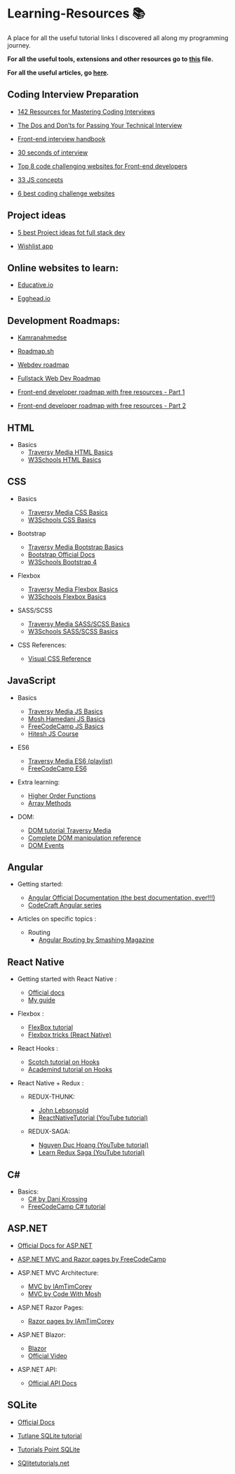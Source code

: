 # Learning-Resources :books:
A place for all the useful tutorial links I discovered all along my programming journey.

**For all the useful tools, extensions and other resources go to [this](https://github.com/Quadrified/Useful-Links/tree/master#useful-links) file.**

__For all the useful articles, go [here](https://github.com/Quadrified/Useful-Links/blob/master/Useful-Articles.md#useful-articles-books).__

## Coding Interview Preparation
- [142 Resources for Mastering Coding Interviews](https://medium.com/better-programming/the-software-engineering-study-guide-bac25b8b61eb)

- [The Dos and Don’ts for Passing Your Technical Interview](https://medium.com/better-programming/the-dos-and-donts-for-passing-your-technical-interview-1f2503c10733)

- [Front-end interview handbook](https://yangshun.github.io/front-end-interview-handbook/)

- [30 seconds of interview](https://github.com/30-seconds/30-seconds-of-interviews)

- [Top 8 code challenging websites for Front-end developers](https://www.instagram.com/p/CE5_vSZA0Iv/)

- [33 JS concepts](https://github.com/leonardomso/33-js-concepts)

- [6 best coding challenge websites](https://www.instagram.com/p/CEQx7HGA5oC/)


## Project ideas
- [5 best Project ideas fot full stack dev](https://www.instagram.com/p/CE00PpCg6ee/)

- [Wishlist app](https://www.instagram.com/p/CEwYDoRjcAn/)


## Online websites to learn:
- [Educative.io](https://www.educative.io/)

- [Egghead.io](https://egghead.io/)


## Development Roadmaps:
- [Kamranahmedse](https://github.com/kamranahmedse/developer-roadmap)

- [Roadmap.sh](https://roadmap.sh/)

- [Webdev roadmap](https://www.instagram.com/p/CDle0BspbRr/)

- [Fullstack Web Dev Roadmap](https://www.instagram.com/p/CCvw0kXAYg0/)

- [Front-end developer roadmap with free resources - Part 1](https://www.instagram.com/p/CEEvcvUAU-x/)

- [Front-end developer roadmap with free resources - Part 2](https://www.instagram.com/p/CEwsiULAu2-/)


## HTML
* Basics
    - [Traversy Media HTML Basics](https://www.youtube.com/watch?v=UB1O30fR-EE&list=PLillGF-RfqbZTASqIqdvm1R5mLrQq79CU&index=1)
    - [W3Schools HTML Basics](https://www.w3schools.com/html/)


## CSS
* Basics
    - [Traversy Media CSS Basics](https://www.youtube.com/watch?v=yfoY53QXEnI&list=PLillGF-RfqbZTASqIqdvm1R5mLrQq79CU&index=2)
    - [W3Schools CSS Basics](https://www.w3schools.com/css/)
    
* Bootstrap
    - [Traversy Media Bootstrap Basics](https://www.youtube.com/watch?v=5GcQtLDGXy8)
	- [Bootstrap Official Docs](https://getbootstrap.com/docs/4.5/getting-started/introduction/)
	- [W3Schools Bootstrap 4](https://www.w3schools.com/bootstrap4/)
	
* Flexbox
	- [Traversy Media Flexbox Basics](https://www.youtube.com/watch?v=JJSoEo8JSnc)
	- [W3Schools Flexbox Basics](https://www.w3schools.com/css/css3_flexbox.asp)
	
* SASS/SCSS
	- [Traversy Media SASS/SCSS Basics](https://www.youtube.com/watch?v=nu5mdN2JIwM)
	- [W3Schools SASS/SCSS Basics](https://www.w3schools.com/sass/)
	
* CSS References:
	- [Visual CSS Reference](https://cssreference.io/)


## JavaScript
* Basics
    - [Traversy Media JS Basics](https://www.youtube.com/watch?v=hdI2bqOjy3c)
    - [Mosh Hamedani JS Basics](https://www.youtube.com/watch?v=W6NZfCO5SIk)
    - [FreeCodeCamp JS Basics](https://www.youtube.com/watch?v=PkZNo7MFNFg)
    - [Hitesh JS Course](https://www.youtube.com/playlist?list=PLRAV69dS1uWSxUIk5o3vQY2-_VKsOpXLD)

* ES6
    - [Traversy Media ES6 (playlist)](https://www.youtube.com/playlist?list=PLillGF-RfqbZ7s3t6ZInY3NjEOOX7hsBv)
    - [FreeCodeCamp ES6](https://www.youtube.com/watch?v=nZ1DMMsyVyI)

* Extra learning:
    - [Higher Order Functions](https://www.youtube.com/watch?v=rRgD1yVwIvE)
    - [Array Methods](https://www.youtube.com/watch?v=R8rmfD9Y5-c)

* DOM:
	- [DOM tutorial Traversy Media](https://www.youtube.com/playlist?list=PLillGF-RfqbYE6Ik_EuXA2iZFcE082B3s)
	- [Complete DOM manipulation reference](http://youmightnotneedjquery.com/)
	- [DOM Events](https://www.instagram.com/p/CC_ZMDgKq7t/)


## Angular
* Getting started:
	- [Angular Official Documentation (the best documentation, ever!!!)](https://angular.io/docs)
	- [CodeCraft Angular series](https://codecraft.tv/courses/angular/components/overview/)
	
* Articles on specific topics :
	- Routing
		* [Angular Routing by Smashing Magazine](https://www.smashingmagazine.com/2018/11/a-complete-guide-to-routing-in-angular/)
    

## React Native
* Getting started with React Native : 
	- [Official docs](https://facebook.github.io/react-native/docs/getting-started)
	- [My guide](https://drive.google.com/file/d/1eE4baXiDyZw7qZV54Wm5BDriTGWQa62w/view?usp=sharing)
	
* Flexbox :
	- [FlexBox tutorial](https://jsfiddle.net/bradtraversy/bu0ecodm/1/)
	- [Flexbox tricks (React Native)](https://css-tricks.com/snippets/css/a-guide-to-flexbox/)
* React Hooks : 
	- [Scotch tutorial on Hooks](https://scotch.io/tutorials/build-a-react-to-do-app-with-react-hooks-no-class-components)
	- [Academind tutorial on Hooks](https://academind.com/learn/react/react-hooks-introduction/)

* React Native + Redux :
	- REDUX-THUNK:
		* [John Lebsonsold](https://www.youtube.com/playlist?list=PLk083BmAphjtGWyZUuo1BiCS_ZAgps6j5)
		* [ReactNativeTutorial (YouTube tutorial)](https://www.youtube.com/watchv=Hn2acItzQBk&list=PLSQhEegvsgQCCeaJe2V9XrsD7EIm2Qpv5&index=10&t=0s)

	- REDUX-SAGA:
		* [Nguyen Duc Hoang (YouTube tutorial)](https://www.youtube.com/watch?v=IOTEAunY8ZI)
		* [Learn Redux Saga (YouTube tutorial)](https://www.youtube.com/playlist?list=PLMV09mSPNaQlWvqEwF6TfHM-CVM6lXv39)

		
## C#
* Basics:
	- [C# by Dani Krossing](https://www.youtube.com/watch?v=HB1aPYPPJ24&list=PL0eyrZgxdwhxD9HhtpuZV22KxEJAZ55X-)
	- [FreeCodeCamp C# tutorial](https://www.youtube.com/watch?v=GhQdlIFylQ8&list=PLSQhEegvsgQCCeaJe2V9XrsD7EIm2Qpv5&index=16&t=0s)


## ASP.NET
- [Official Docs for ASP.NET](https://docs.microsoft.com/en-us/aspnet/core/?view=aspnetcore-3.1)

- [ASP.NET MVC and Razor pages by FreeCodeCamp](https://www.youtube.com/watch?v=C5cnZ-gZy2I)

* ASP.NET MVC Architecture:
	- [MVC by IAmTimCorey](https://www.youtube.com/watch?v=1ck9LIBxO14)
	- [MVC by Code With Mosh](https://www.youtube.com/watch?v=E7Voso411Vs)

* ASP.NET Razor Pages:
	- [Razor pages by IAmTimCorey](https://www.youtube.com/watch?v=68towqYcQlY)
	
* ASP.NET Blazor:
	- [Blazor ](https://www.youtube.com/playlist?list=PL4WEkbdagHIR0RBe_P4bai64UDqZEbQap)
	- [Official Video](https://www.youtube.com/watch?v=MetcuX1OHD0)
	
* ASP.NET API:
	- [Official API Docs](https://docs.microsoft.com/en-us/aspnet/core/tutorials/first-web-api?view=aspnetcore-3.1&tabs=visual-studio)
	

## SQLite
- [Official Docs](https://www.sqlite.org/docs.html)

- [Tutlane SQLite tutorial](https://www.tutlane.com/tutorial/sqlite/sqlite-tutorial)

- [Tutorials Point SQLite](https://www.tutorialspoint.com/sqlite/index.htm)

- [SQlitetutorials.net](https://www.sqlitetutorial.net/)
